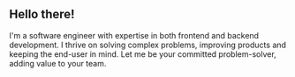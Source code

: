 ## Hello there!   

I'm a software engineer with expertise in both frontend and backend development. 
I thrive on solving complex problems, improving products and keeping the end-user in mind.
Let me be your committed problem-solver, adding value to your team.
